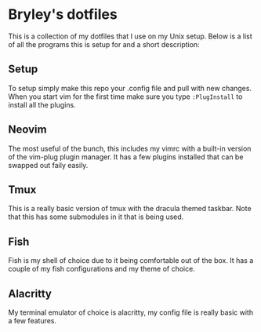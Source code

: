 # Bryley's dotfiles

This is a collection of my dotfiles that I use on my Unix setup.
Below is a list of all the programs this is setup for and a short description:

## Setup

To setup simply make this repo your .config file and pull with new changes.
When you start vim for the first time make sure you type `:PlugInstall` to install all the plugins.


## Neovim

The most useful of the bunch, this includes my vimrc with a built-in version of the vim-plug plugin manager.
It has a few plugins installed that can be swapped out faily easily.


## Tmux

This is a really basic version of tmux with the dracula themed taskbar.
Note that this has some submodules in it that is being used.


## Fish

Fish is my shell of choice due to it being comfortable out of the box.
It has a couple of my fish configurations and my theme of choice.

## Alacritty

My terminal emulator of choice is alacritty, my config file is really basic with a few features.
